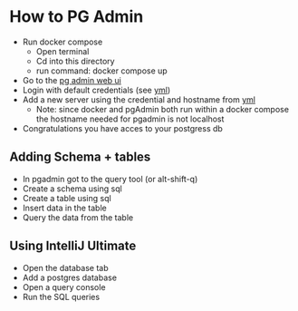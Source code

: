 # How to PG Admin

- Run docker compose
  - Open terminal
  - Cd into this directory
  - run command: docker compose up
- Go to the [pg admin web ui](http://localhost:5431)
- Login with default credentials (see [yml](docker-compose.yml))
- Add a new server using the credential and hostname from [yml](docker-compose.yml)
  - Note: since docker and pgAdmin both run within a docker compose the hostname needed for pgadmin is not localhost
- Congratulations you have acces to your postgress db

## Adding Schema + tables

- In pgadmin got to the query tool (or alt-shift-q)
- Create a schema using sql
- Create a table using sql
- Insert data in the table
- Query the data from the table

## Using IntelliJ Ultimate

- Open the database tab
- Add a postgres database
- Open a query console
- Run the SQL queries
